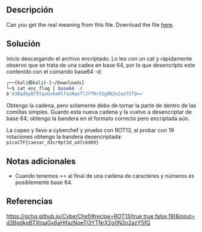 
## Descripción

Can you get the real meaning from this file. Download the file [here](https://artifacts.picoctf.net/c_titan/108/enc_flag).

## Solución

Inicio descargando el archivo encriptado.
Lo leo con un cat y rápidamente observo que se trata de una cadea en base 64, por lo que desencripto este contenido con el comando base64 -d:
```bash
┌──(kali㉿kali)-[~/Downloads]
└─$ cat enc_flag | base64 -d
b'd3BqdkpBTXtqaGx6aHlfazNqeTl3YTNrX2g0N2o2azY5fQ=='
```

Obtengo la cadena, pero solamente debo de tomar la parte de dentro de las comillas simples. Guardo esta nueva cadena y la vuelvo a desencriptar de base 64; obtengo la bandera en el formato correcto pero encriptada aún.

La copeo y llevo a cyberchef y pruebo con ROT13, al probar con 19 rotaciones obtengo la bandera desencriptada:
`picoCTF{caesar_d3cr9pt3d_a47c6d69}`

## Notas adicionales

- Cuando tenemos == al final de una cadena de caracteres y números es posiblemente base 64.

## Referencias

https://gchq.github.io/CyberChef/#recipe=ROT13(true,true,false,19)&input=d3BqdkpBTXtqaGx6aHlfazNqeTl3YTNrX2g0N2o2azY5fQ